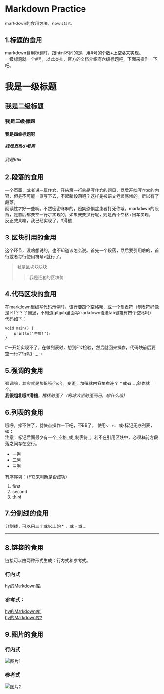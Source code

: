 # Markdown Practice
markdown的食用方法，now start. 

## 1.标题的食用
markdown食用标题时，跟html不同的是，用#号的个数+上空格来实现。  
一级标题就一个#号，以此类推，官方的文档介绍有六级标题吧，下面来操作一下吧。  
# 我是一级标题
## 我是二级标题
### 我是三级标题
#### 我是四级标题呀
##### 我是五级小老弟
###### 我是666

## 2.段落的食用
  一个页面，或者说一篇作文，开头第一行总是写作文的题目，然后开始写作文的内容，但是不可能一直写下去，不起新段落吧？这样是被语文老师骂惨的。所以有了段落，  
  阅读性才好一些啊。不然密密麻麻的，密集恐惧症患者打死你哦。markdown的段落，是前后都要空一行才实现的，如果我要换行呢，则是两个空格+回车实现。  
  反正效果嘛，我已经实现了。#滑稽  

## 3.区块引用的食用
  这个环节，没啥想说的，也不知道该怎么说。首先一个段落，然后要引用啥的，首行或者每行使用符号>就行了。  
  >我是区块块块块
  >>我是嵌套的区块鸭

## 4.代码区块的食用
  在markdown里编写代码示例时，该行要四个空格哦，或一个制表符（制表符好像是%t？？？懵逼，不知道gitgub里面写markdown语法tab健能有四个空格吗）  
  代码如下：  
  
    void main() {  
        println("冲鸭！");  
    }  
  
  #一开始实现不了，在做列表时，想到F12检验，然后就回来操作，代码块前后要空一行才行呢(- _ -)  
  
## 5.强调的食用
  强调嘛，其实就是加租哦(･ิω･ิ)，变歪，加租就内容左右连个 * 或者 _ ,斜体就一个。  
  **我很粗壮哦#滑稽**，*槽糕射歪了（寒冰大招射歪而已，想什么哦）*
  
## 6.列表的食用
  哦呼，撑不住了，就快点操作一下吧，不BB了。  使用·、+、或-标记无序列表，如：  
  注意：标记后面最少有一个_空格_或_制表符_。若不在引用区块中，必须和前方段落之间存在空行。  
  * 一列  
  * 二列  
  * 三列  
  
  有序序列：（F12来判断是否成功）  
  1. first  
  2. second  
  3. third  
  
## 7.分割线的食用
  分割线，可以用三个或以上的 * ，或 - 或 _  
  ***  

## 8.链接的食用
  链接可以由两种形式生成：行内式和参考式。  
  ### 行内式  
  
  [hy的Markdown库](https://github.com/hy529283176/markdownpractice/ "title")。
  
  ### 参考式：
   
   [hy的Markdown库1][id1]  
   [hy的Markdown库2][id2]  
   
   [id1]: https://github.com/hy529283176/markdownpractice/  
   [id2]: https://github.com/hy529283176/markdownpractice/ "title2"

## 9.图片的食用
  ### 行内式
  
  ![图片1](/img/pic1.png "tupian")
  
  ### 参考式
  
  ![图片2][pic1]  
  
  [pic1]: img/pic2.png "tupain2"  
  
